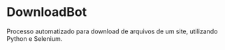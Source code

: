 # DownloadBot

Processo automatizado para download de arquivos de um site, utilizando Python e Selenium.
